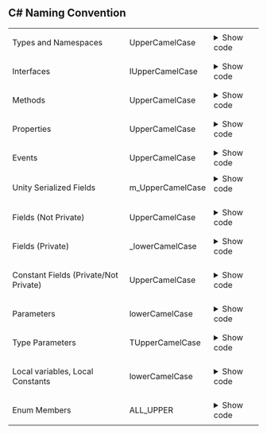 ## C# Naming Convention

<table>

<!-- New Table Row -->
<tr>
<td>
   <p>Types and Namespaces</p>
</td>
<td>
  <p>UpperCamelCase</p>
</td>
<td>
  <details>
    <summary>Show code</summary>
      <pre lang="csharp">
public namespace AddaNameSpace
{
    public class AddaGameManager { }
    public struct GameData { }
}</pre>
    </details>
</td>
</tr>

<!-- New Table Row -->
<tr>
<td>
   <p>Interfaces</p>
</td>
<td>
  <p>IUpperCamelCase</p>
</td>
<td>
  <details>
    <summary>Show code</summary>
      <pre lang="csharp">
public interface IAddaGame
{
    // Interface stuff
}</pre>
    </details>
</td>
</tr>


<!-- New Table Row -->
<tr>
<td>
   <p>Methods</p>
</td>
<td>
  <p>UpperCamelCase</p>
</td>
<td>
  <details>
    <summary>Show code</summary>
      <pre lang="csharp">
public void DoStuff()
{
    // Method body
}
</pre>
    </details>
</td>
</tr>

<!-- New Table Row -->
<tr>
<td>
   <p>Properties</p>
</td>
<td>
  <p>UpperCamelCase</p>
</td>
<td>
  <details>
    <summary>Show code</summary>
      <pre lang="csharp">
public class Player : MonoBehaviour 
{
    public int PlayerSpeed 
    {
        get { return _speed; }
        set { _speed = ValidateSpeed(value); }
    }
...
}
</pre>
    </details>
</td>
</tr>

<!-- New Table Row -->
<tr>
<td>
   <p>Events</p>
</td>
<td>
  <p>UpperCamelCase</p>
</td>
<td>
  <details>
    <summary>Show code</summary>
      <pre lang="csharp">
public class Player : MonoBehaviour
{
    public event EventHandler OnPlayerPrepared;
}
</pre>
    </details>
</td>
</tr>
<!-- New Table Row -->
<tr>
<td>
   <p>Unity Serialized Fields</p>
</td>
<td>
  <p>m_UpperCamelCase</p>
</td>
<td>
  <details>
    <summary>Show code</summary>
      <pre lang="csharp">
public class Player : Monobehaviour 
{
    [SerializedField] private int m_Speed;
    public int m_Velocity;
    [HideInInspector] public RigidBody RigidBodyComponent;

...
}
</pre>
    </details>
</td>
</tr>

<!-- New Table Row -->
<tr>
<td>
   <p>Fields (Not Private)</p>
</td>
<td>
  <p>UpperCamelCase</p>
</td>
<td>
  <details>
    <summary>Show code</summary>
      <pre lang="csharp">
public class Player
{
    public static int Speed;
    public int Balance;
    internal string PlayerName;
    protected string PlayerId;
}
</pre>
    </details>
</td>
</tr>

<!-- New Table Row -->
<tr>
<td>
   <p>Fields (Private)</p>
</td>
<td>
  <p>_lowerCamelCase</p>
</td>
<td>
  <details>
    <summary>Show code</summary>
      <pre lang="csharp">
public class Player
{
    private static int _speed;
    private int _balance; 
}
</pre>
    </details>
</td>
</tr>

<!-- New Table Row -->
<tr>
<td>
   <p>Constant Fields (Private/Not Private)</p>
</td>
<td>
  <p>UpperCamelCase</p>
</td>
<td>
  <details>
    <summary>Show code</summary>
      <pre lang="csharp">
public class Player
{
    private const int PlayerCount;
    public const int Balance;
    internal const string PlayerName;
    protected const string PlayerId;
}
</pre>
    </details>
</td>
</tr>

<!-- New Table Row -->
<tr>
<td>
   <p>Parameters</p>
</td>
<td>
  <p>lowerCamelCase</p>
</td>
<td>
  <details>
    <summary>Show code</summary>
      <pre lang="csharp">
public class Player : MonoBehaviour
{
    private void DoStuff(int stuffCount)
    {
        ...
    }
...
}
</pre>
    </details>
</td>
</tr>

<!-- New Table Row -->
<tr>
<td>
   <p>Type Parameters</p>
</td>
<td>
  <p>TUpperCamelCase</p>
</td>
<td>
  <details>
    <summary>Show code</summary>
      <pre lang="csharp">
public void DoStuff(Type TPlayer) { }
</pre>
    </details>
</td>
</tr>

<!-- New Table Row -->
<tr>
<td>
   <p>Local variables, Local Constants</p>
</td>
<td>
  <p>lowerCamelCase</p>
</td>
<td>
  <details>
    <summary>Show code</summary>
      <pre lang="csharp">
public class Player : MonoBehaviour
{
    private void DoStuff()
    {
        int stuffCount;
        const char stuffChar;
        ...
    }
...
}
</pre>
    </details>
</td>
</tr>

<!-- New Table Row -->
<tr>
<td>
   <p>Enum Members</p>
</td>
<td>
  <p>ALL_UPPER</p>
</td>
<td>
  <details>
    <summary>Show code</summary>
      <pre lang="csharp">
enum EnemyType
{
    RANGED = 0,
    MELE, 
    SHORT_HANDED
}
</pre>
    </details>
</td>
</tr>
